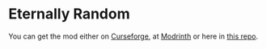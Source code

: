 # Eternally Random

You can get the mod either on [Curseforge](https://www.curseforge.com/minecraft/mc-mods/eternally-random), at [Modrinth](https://modrinth.com/mod/eternally-random) or here in [this repo](https://github.com/Aethrexal/Eternally-Random/releases).
